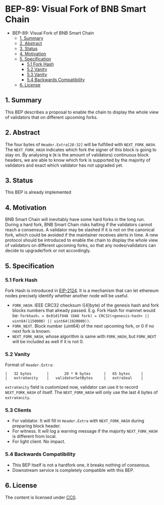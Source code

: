 # BEP-89: Visual Fork of BNB Smart Chain

- BEP-89: Visual Fork of BNB Smart Chain
  - [1. Summary](#1-summary)
  - [2. Abstract](#2-abstract)
  - [3. Status](#3-status)
  - [4. Motivation](#4-motivation)
  - [5. Specification](#5-specification)
    - [5.1 Fork Hash](#51-fork-hash)
    - [5.2 Vanity](#52-vanity)
    - [5.3 Vanity](#53-clients)
    - [5.4 Backwards Compatibility](#54-backwards-compatibility)
  - [6. License](#6-license)

## 1.  Summary

This BEP describes a proposal to enable the chain to display the whole view of validators that on different upcoming forks.

## 2.  Abstract

The four bytes of `Header.Extra[28:32]` will be fulfilled with `NEXT_FORK_HASH`. The `NEXT_FORK_HASH` indicates which fork the signer of this block is going to stay on. By analysing `N` (`N` is the amount of validators) continuous block headers, we are able to know which fork is supported by the majority of validators and exact which validator has not upgraded yet.

## 3.  Status

This BEP is already implemented

## 4.  Motivation

BNB Smart Chain will inevitably have some hard forks in the long run. During a hard fork, BNB Smart Chain risks halting if the validators cannot reach a consensus. A validator may be slashed if it is not on the canonical fork, which could be avoided if the maintainer receives alerts in time. A new protocol should be introduced to enable the chain to display the whole view of validators on different upcoming forks, so that any nodes/validators can decide to upgrade/fork or not accordingly.
## 5.  Specification

###  5.1 Fork Hash

Fork Hash is introduced in [EIP-2124](https://eips.ethereum.org/EIPS/eip-2124). It is a mechanism that can let ethereum nodes precisely identify whether another node will be useful.

- `FORK_HASH`. IEEE CRC32 checksum ([4]byte) of the genesis hash and fork blocks numbers that already passed. E.g. Fork Hash for mainnet would be: `forkhash₂ = 0x91d1f948 (DAO fork) = CRC32(<genesis-hash> || uint64(1150000) || uint64(1920000))`.
- `FORK_NEXT`. Block number (uint64) of the next upcoming fork, or 0 if no next fork is known.
- `NEXT_FORK_HASH`, whose algorithm is same with `FORK_HASH`, but `FORK_NEXT` will be included as well if it is not 0.

### 5.2 Vanity

Format of `Header.Extra`:

```
|   32 bytes       |       20 * N bytes      |   65 bytes     |
|   extraVanity    |   validatorSetBytes     |   extraSeal    |
```

`extraVanity` field is customized now, validator can use it to record `NEXT_FORK_HASH` of itself. The `NEXT_FORK_HASH` will only use the last 4 bytes of `extraVanity`.

### 5.3 Clients

- For validator. It will fill in `Header.Extra` with `NEXT_FORK_HASH` during preparing block header.
- For witness. It will log a warning message if the majority `NEXT_FORK_HASH` is different from local.
- For light client. No impact.

### 5.4 Backwards Compatibility

- This BEP itself is not a hardfork one, it breaks nothing of consensus.
- Downstream service is completely compatible with this BEP.

## 6. License

The content is licensed under [CC0](https://creativecommons.org/publicdomain/zero/1.0/).
